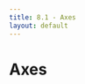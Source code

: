 ```yaml
---
title: 8.1 - Axes
layout: default
---
```


# Axes

<style>
  .axis path,
  .axis line {
    fill: none;
    stroke: black;
    shape-rendering: crispEdges;
  }

  .axis text {
    font-size: 11px;
  }
</style>

<script>
  var w = 600,
    h = 400,
    padding = 30
    dataset = [
      [5, 20], [480, 90], [250, 50], [100, 33], [330, 95],
      [410, 12], [475, 44], [25, 67], [85, 21], [220, 88]
    ],
    scale = d3.scale.linear()
      .domain([100,500])
      .range([10,350]),
    xScale = d3.scale.linear()
      .domain([0, d3.max(dataset, function (d) { return d[0]; })])
      .range([padding,w-padding]),
    yScale = d3.scale.linear()
      .domain([0, d3.max(dataset, function (d) { return d[1]; })])
      .range([h-padding,padding]),
    xAxis = d3.svg.axis(),
    yAxis = d3.svg.axis()

  xAxis.scale(xScale)
    .orient('bottom')
    .ticks(5);
  yAxis.scale(yScale)
    .orient("left")
    .ticks(5);

  var svg = d3.select("#right-col")
    .append("svg")
    .attr({
      "width": w,
      "height": h
    });
  svg.selectAll("circle")
    .data(dataset)
    .enter()
    .append("circle")
    .attr({
      cx: function(d) {
        return xScale(d[0]);
      },
      cy: function (d) {
        return yScale(d[1])
      },
      r: function (d) {
        return Math.sqrt(h - yScale(d[1]))
      }
    });

  svg.selectAll("text")
    .data(dataset)
    .enter()
    .append("text")
    .text(function (d) {
      return d[0] + "," + d[1];
    })
    .attr("x", function (d) {
      return xScale(d[0]);
    })
    .attr("y", function (d) {
      return yScale(d[1]);
    })
    .attr("font-size", "11px")
    .attr("fill", "red");

  svg.append("g")
    .attr("class", "axis")
    .attr("transform", "translate(0,"+ (h - padding) + ")")
    .call(xAxis);
  svg.append("g")
    .attr("class","axis")
    .attr("transform", "translate("+padding+ ", 0)")
    .call(yAxis)
</script>